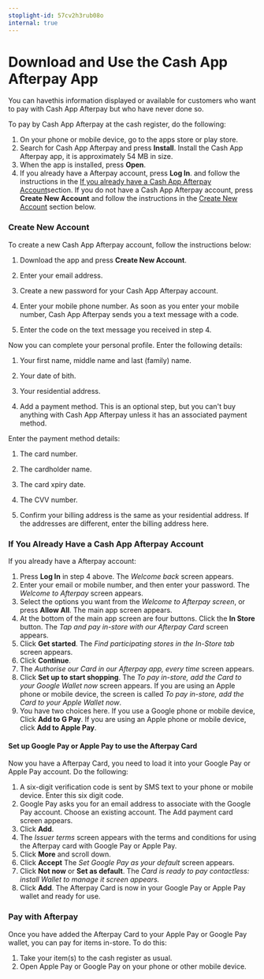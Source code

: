 ```yaml
---
stoplight-id: 57cv2h3rub08o
internal: true
---
```


# Download and Use the Cash App Afterpay App

You can havethis information displayed or available for customers who want to pay with Cash App Afterpay but who have never done so.

To pay by Cash App Afterpay at the cash register, do the following:

1. On your phone or mobile device, go to the apps store or play store.
2. Search for Cash App Afterpay and press **Install**. Install the  Cash App Afterpay app, it is approximately 54 MB in size.
3. When the app is installed, press **Open**.
4. If you already have a Afterpay account, press **Log In**. and follow the instructions in the [If you already have a Cash App Afterpay Account](#if-you-already-have-a-cash-app-afterpay-account)section. If you do not have a Cash App Afterpay account, press **Create New Account** and follow the instructions in the [Create New Account](#create-new-account) section below.

### Create New Account

To create a new Cash App Afterpay account, follow the instructions below:

1. Download the app and press **Create New Account**.

2. Enter your email address.

3. Create a new password for your Cash App Afterpay account.

4. Enter your mobile phone number. As soon as you enter your mobile number, Cash App Afterpay sends you a text message with a code.

5. Enter the code on the text message you received in step 4.

Now you can complete your personal profile. Enter the following details:

1. Your first name, middle name and last (family) name.

2. Your date of bith.

3. Your residential address.

4. Add a payment method. This is an optional step, but you can't buy anything with Cash App Afterpay unless it has an associated payment method.

Enter the payment method details:

1. The card number.

2. The cardholder name.

3. The card xpiry date.

4. The CVV number.

5. Confirm your billing address is the same as your residential address. If the addresses are different, enter the billing address here.

### If You Already Have a Cash App Afterpay Account

If you already have a Afterpay account:

1. Press **Log In** in step 4 above. The _Welcome back_ screen appears.
2. Enter your email or mobile number, and then enter your password. The _Welcome to Afterpay_ screen appears.
3. Select the options you want from the _Welcome to Afterpay screen_, or press **Allow All**. The main app screen appears.
4. At the bottom of the main app screen are four buttons. Click the **In Store** button. The _Tap and pay in-store with our Afterpay Card_ screen appears.
5. Click **Get started**.  The _Find participating stores in the In-Store tab_ screen appears.
6. Click **Continue**.
7. The _Authorise our Card in our Afterpay app, every time_ screen appears.
8. Click **Set up to start shopping**. The _To pay in-store, add the Card to your Google Wallet now_ screen appears. If you are using an Apple phone or mobile device, the screen is called _To pay in-store, add the Card to your Apple Wallet now_.
9. You have two choices here. If you use a Google phone or mobile device, Click **Add to G Pay**. If you are using an Apple phone or mobile device, click **Add to Apple Pay**.

#### Set up Google Pay or Apple Pay to use the Afterpay Card

Now you have a Afterpay Card, you need to load it into your Google Pay or Apple Pay account. Do the following:

1. A six-digit verification code is sent by SMS text to your phone or mobile device. Enter this six digit code.
2. Google Pay asks you for an email address to associate with the Google Pay account. Choose an existing account. The Add payment card screen appears.
3. Click **Add**.
4. The _Issuer terms_ screen appears with the terms and conditions for using the Afterpay card with Google Pay or Apple Pay.
5. Click **More** and scroll down.
6. Click **Accept** The _Set Google Pay as your default_ screen appears.
7. Click **Not now** or **Set as default**. The _Card is ready to pay contactless: install Wallet to manage it screen appears._
8. Click **Add**. The Afterpay Card is now in your Google Pay or Apple Pay wallet and ready for use.

### Pay with Afterpay

Once you have added the Afterpay Card to your Apple Pay or Google Pay wallet, you can pay for items in-store. To do this:

1. Take your item(s) to the cash register as usual.
2. Open Apple Pay or Google Pay on your phone or other mobile device.
